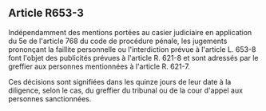 Article R653-3
----
Indépendamment des mentions portées au casier judiciaire en application du 5e de
l'article 768 du code de procédure pénale, les jugements prononçant la faillite
personnelle ou l'interdiction prévue à l'article L. 653-8 font l'objet des
publicités prévues à l'article R. 621-8 et sont adressés par le greffier aux
personnes mentionnées à l'article R. 621-7.

Ces décisions sont signifiées dans les quinze jours de leur date à la diligence,
selon le cas, du greffier du tribunal ou de la cour d'appel aux personnes
sanctionnées.
